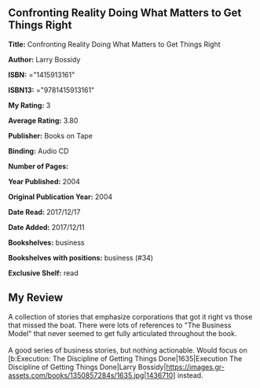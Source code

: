 ## Confronting Reality Doing What Matters to Get Things Right

**Title:** Confronting Reality Doing What Matters to Get Things Right

**Author:** Larry Bossidy

**ISBN:** ="1415913161"

**ISBN13:** ="9781415913161"

**My Rating:** 3

**Average Rating:** 3.80

**Publisher:** Books on Tape

**Binding:** Audio CD

**Number of Pages:** 

**Year Published:** 2004

**Original Publication Year:** 2004

**Date Read:** 2017/12/17

**Date Added:** 2017/12/11

**Bookshelves:** business

**Bookshelves with positions:** business (#34)

**Exclusive Shelf:** read


## My Review

A collection of stories that emphasize corporations that got it right vs those that missed the boat. There were lots of references to "The Business Model" that never seemed to get fully articulated throughout the book.<br/><br/>A good series of business stories, but nothing actionable. Would focus on [b:Execution: The Discipline of Getting Things Done|1635|Execution  The Discipline of Getting Things Done|Larry Bossidy|https://images.gr-assets.com/books/1350857284s/1635.jpg|1436710] instead.
